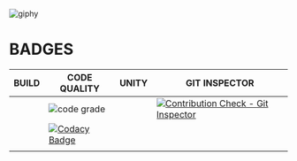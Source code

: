 ![giphy](https://user-images.githubusercontent.com/86190217/125442594-1ecb14c9-ed64-4bef-93bd-d601d11403e7.gif)

# BADGES 
|BUILD        |CODE QUALITY  | UNITY    | GIT INSPECTOR|
|-------------|--------------|----------|--------------|
|             |![code grade](https://www.code-inspector.com/project/25047/score/svg) |     |[![Contribution Check - Git Inspector](https://github.com/ShivaliGokhale/MiniProject_shivali/actions/workflows/get_inspector.yml/badge.svg)](https://github.com/ShivaliGokhale/MiniProject_shivali/actions/workflows/get_inspector.yml)
|             |  [![Codacy Badge](https://app.codacy.com/project/badge/Grade/ab20cb0afd60492693289c37cc226619)](https://www.codacy.com/gh/ShivaliGokhale/MiniProject_shivali/dashboard?utm_source=github.com&amp;utm_medium=referral&amp;utm_content=ShivaliGokhale/MiniProject_shivali&amp;utm_campaign=Badge_Grade) 
   |         |                                                                         |                                              

